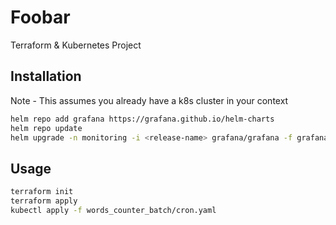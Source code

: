 # Foobar

Terraform & Kubernetes Project

## Installation

Note - This assumes you already have a k8s cluster in your context
```bash 
helm repo add grafana https://grafana.github.io/helm-charts
helm repo update
helm upgrade -n monitoring -i <release-name> grafana/grafana -f grafana/values.yaml
```

## Usage

```bash
terraform init
terraform apply
kubectl apply -f words_counter_batch/cron.yaml
```